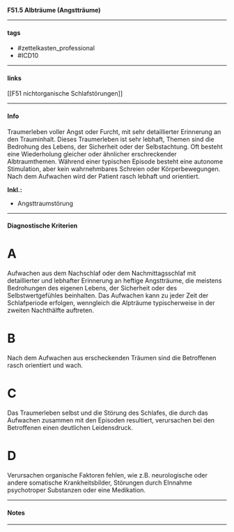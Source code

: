 __F51.5 Albträume (Angstträume)__

___________________________________________
#### tags

- #zettelkasten_professional
- #ICD10 
___________________________________________
#### links

[[F51 nichtorganische Schlafstörungen]]

___________________________________________
#### Info
Traumerleben voller Angst oder Furcht, mit sehr detaillierter Erinnerung an den Trauminhalt. Dieses Traumerleben ist sehr lebhaft, Themen sind die Bedrohung des Lebens, der Sicherheit oder der Selbstachtung. Oft besteht eine Wiederholung gleicher oder ähnlicher erschreckender Albtraumthemen. Während einer typischen Episode besteht eine autonome Stimulation, aber kein wahrnehmbares Schreien oder Körperbewegungen. Nach dem Aufwachen wird der Patient rasch lebhaft und orientiert.

__Inkl.:__
- Angsttraumstörung
___________________________________________
#### Diagnostische Kriterien

# A
Aufwachen aus dem Nachschlaf oder dem Nachmittagsschlaf mit detaillierter und lebhafter Erinnerung an heftige Angstträume, die meistens Bedrohungen des eigenen Lebens, der Sicherheit oder des Selbstwertgefühles beinhalten. Das Aufwachen kann zu jeder Zeit der Schlafperiode erfolgen, wenngleich die Alpträume typischerweise in der zweiten Nachthälfte auftreten.

# B
Nach dem Aufwachen aus erscheckenden Träumen sind die Betroffenen rasch orientiert und wach.

# C
Das Traumerleben selbst und die Störung des Schlafes, die durch das Aufwachen zusammen mit den Episoden resultiert, verursachen bei den Betroffenen einen deutlichen Leidensdruck.

# D
Verursachen organische Faktoren fehlen, wie z.B. neurologische oder andere somatische Krankheitsbilder, Störungen durch EInnahme psychotroper Substanzen oder eine Medikation.
___________________________________________
#### Notes

___________________________________________

